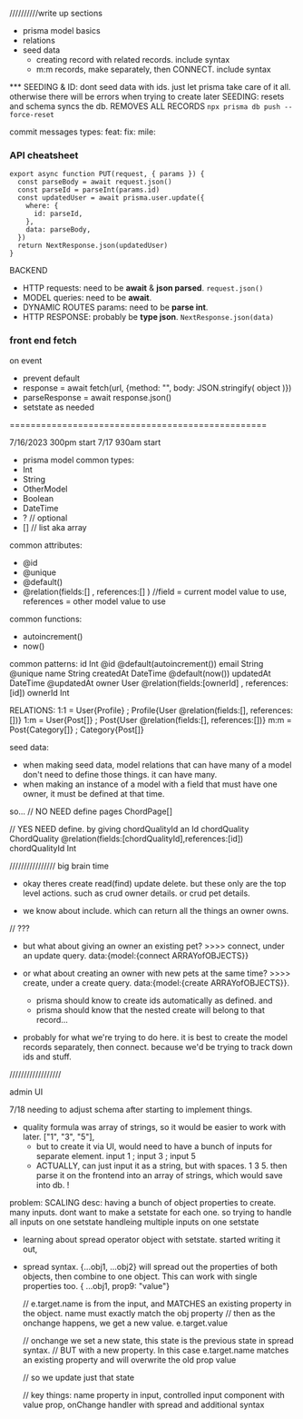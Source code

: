 //////////write up sections

- prisma model basics
- relations
- seed data
  - creating record with related records. include syntax
  - m:m records, make separately, then CONNECT. include syntax

\*\*\* SEEDING & ID: dont seed data with ids. just let prisma take care of it all. otherwise there will be errors when trying to create later
SEEDING: resets and schema syncs the db. REMOVES ALL RECORDS `npx prisma db push --force-reset`

commit messages types:
feat:
fix:
mile:

### API cheatsheet

```tsx
export async function PUT(request, { params }) {
  const parseBody = await request.json()
  const parseId = parseInt(params.id)
  const updatedUser = await prisma.user.update({
    where: {
      id: parseId,
    },
    data: parseBody,
  })
  return NextResponse.json(updatedUser)
}
```

BACKEND

- HTTP requests: need to be **await** & **json parsed**. `request.json()`
- MODEL queries: need to be **await**.
- DYNAMIC ROUTES params: need to be **parse int**.
- HTTP RESPONSE: probably be **type json**. `NextResponse.json(data)`

### front end fetch

on event

- prevent default
- response = await fetch(url, {method: "", body: JSON.stringify( object )})
- parseResponse = await response.json()
- setstate as needed

=================================================

7/16/2023 300pm start
7/17 930am start

- prisma model
  common types:
- Int
- String
- OtherModel
- Boolean
- DateTime
- ? // optional
- [] // list aka array

common attributes:

- @id
- @unique
- @default()
- @relation(fields:[] , references:[] ) //field = current model value to use, references = other model value to use

common functions:

- autoincrement()
- now()

common patterns:
id Int @id @default(autoincrement())
email String @unique
name String
createdAt DateTime @default(now())
updatedAt DateTime @updatedAt
owner User @relation(fields:[ownerId] , references:[id])
ownerId Int

RELATIONS:
1:1 = User{Profile} ; Profile{User @relation(fields:[], references:[])}
1:m = User{Post[]} ; Post{User @relation(fields:[], references:[])}
m:m = Post{Category[]} ; Category{Post[]}

seed data:

- when making seed data, model relations that can have many of a model don't need to define those things. it can have many.
- when making an instance of a model with a field that must have one owner, it must be defined at that time.

so...
// NO NEED define
pages ChordPage[]

// YES NEED define. by giving chordQualityId an Id
chordQuality ChordQuality @relation(fields:[chordQualityId],references:[id])
chordQualityId Int

////////////////
big brain time

- okay theres create read(find) update delete. but these only are the top level actions. such as crud owner details. or crud pet details.

- we know about include. which can return all the things an owner owns.

// ???

- but what about giving an owner an existing pet? >>>> connect, under an update query. data:{model:{connect ARRAYofOBJECTS}}
- or what about creating an owner with new pets at the same time? >>>> create, under a create query. data:{model:{create ARRAYofOBJECTS}}.

  - prisma should know to create ids automatically as defined. and
  - prisma should know that the nested create will belong to that record...

- probably for what we're trying to do here. it is best to create the model records separately, then connect. because we'd be trying to track down ids and stuff.

//////////////////

admin UI

7/18
needing to adjust schema after starting to implement things.

- quality formula was array of strings, so it would be easier to work with later.
  ["1", "3", "5"],
  - but to create it via UI, would need to have a bunch of inputs for separate element. input 1 ; input 3 ; input 5
  - ACTUALLY, can just input it as a string, but with spaces. 1 3 5. then parse it on the frontend into an array of strings, which would save into db.
    !

problem: SCALING
desc: having a bunch of object properties to create. many inputs. dont want to make a setstate for each one. so trying to handle all inputs on one setstate
handleing multiple inputs on one setstate

- learning about spread operator object with setstate. started writing it out,

- spread syntax. {...obj1, ...obj2} will spread out the properties of both objects, then combine to one object.
  This can work with single properties too. { ...obj1, prop9: "value"}

  // e.target.name is from the input, and MATCHES an existing property in the object. name must exactly match the obj property
  // then as the onchange happens, we get a new value. e.target.value

  // onchange we set a new state, this state is the previous state in spread syntax.
  // BUT with a new property. In this case e.target.name matches an existing property and will overwrite the old prop value

  // so we update just that state

  // key things: name property in input, controlled input component with value prop, onChange handler with spread and additional syntax
